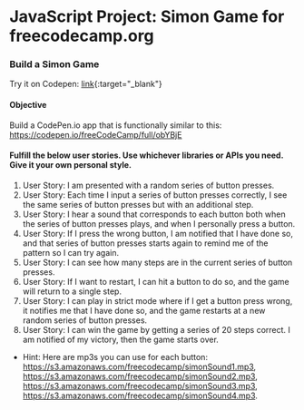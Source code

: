 # JavaScript Project: Simon Game for freecodecamp.org

### Build a Simon Game

Try it on Codepen: [link](https://codepen.io/Romugar/pen/QpXyMG){:target="_blank"}

#### Objective 

Build a CodePen.io app that is functionally similar to this: https://codepen.io/freeCodeCamp/full/obYBjE

#### Fulfill the below user stories. Use whichever libraries or APIs you need. Give it your own personal style.

1. User Story: I am presented with a random series of button presses.
2. User Story: Each time I input a series of button presses correctly, I see the same series of button presses but with an additional step.
3. User Story: I hear a sound that corresponds to each button both when the series of button presses plays, and when I personally press a button.
4. User Story: If I press the wrong button, I am notified that I have done so, and that series of button presses starts again to remind me of the pattern so I can try again.
5. User Story: I can see how many steps are in the current series of button presses.
6. User Story: If I want to restart, I can hit a button to do so, and the game will return to a single step.
7. User Story: I can play in strict mode where if I get a button press wrong, it notifies me that I have done so, and the game restarts at a new random series of button presses.
8. User Story: I can win the game by getting a series of 20 steps correct. I am notified of my victory, then the game starts over.

* Hint: Here are mp3s you can use for each button: https://s3.amazonaws.com/freecodecamp/simonSound1.mp3, https://s3.amazonaws.com/freecodecamp/simonSound2.mp3, https://s3.amazonaws.com/freecodecamp/simonSound3.mp3, https://s3.amazonaws.com/freecodecamp/simonSound4.mp3.
